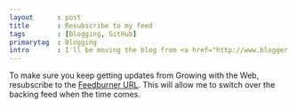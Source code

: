 ```yaml
---
layout      : post
title       : Resubscribe to my feed
tags        : [Blogging, GitHub]
primarytag  : Blogging
intro       : I'll be moving the blog from <a href="http://www.blogger.com">Blogger</a> to <a href="http://pages.github.com/">GitHub Pages</a> in the next couple of weeks and I'll be moving the atom/RSS feed to a different address. 
---
```


To make sure you keep getting updates from Growing with the Web, resubscribe to the [Feedburner URL][1]. This will allow me to switch over the backing feed when the time comes.



[1]: http://feeds.feedburner.com/GrowingWithTheWeb